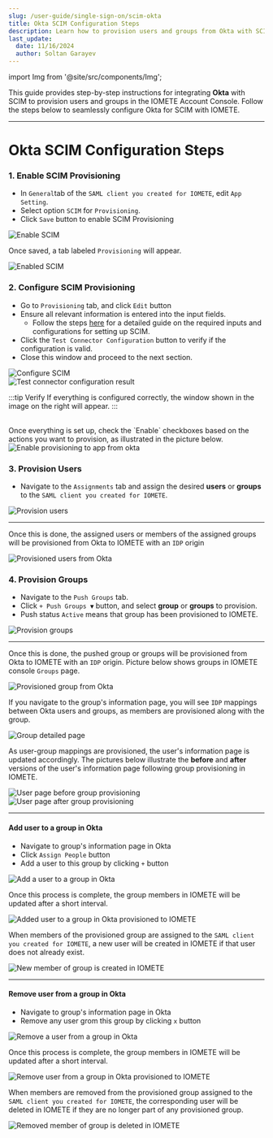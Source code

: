 ```yaml
---
slug: /user-guide/single-sign-on/scim-okta
title: Okta SCIM Configuration Steps
description: Learn how to provision users and groups from Okta with SCIM standards
last_update:
  date: 11/16/2024
  author: Soltan Garayev
---
```


import Img from '@site/src/components/Img';

This guide provides step-by-step instructions for integrating **Okta** with SCIM to provision users and groups in the IOMETE Account Console.
Follow the steps below to seamlessly configure Okta for SCIM with IOMETE.

---

# Okta SCIM Configuration Steps

### 1. Enable SCIM Provisioning

- In `General`tab of the `SAML client you created for IOMETE`, edit `App Setting`.
- Select option `SCIM` for `Provisioning`.
- Click `Save` button to enable SCIM Provisioning

<Img src="/img/user-guide/iam/scim/okta/enable-scim-okta.png" alt="Enable SCIM" maxWidth="600px" />

Once saved, a tab labeled `Provisioning` will appear.

<Img src="/img/user-guide/iam/scim/okta/enabled-scim-okta.png" alt="Enabled SCIM" maxWidth="600px" />

### 2. Configure SCIM Provisioning

- Go to `Provisioning` tab, and click `Edit` button
- Ensure all relevant information is entered into the input fields.
  - Follow the steps <a href="/resources/user-guide/single-sign-on/scim" target="_blank">here</a> for a detailed guide on the required inputs and configurations for setting up SCIM.
- Click the `Test Connector Configuration` button to verify if the configuration is valid.
- Close this window and proceed to the next section.

<div className="row">
  <div className="col col--6">
    <Img src="/img/user-guide/iam/scim/okta/configure-scim-okta.png" alt="Configure SCIM" />
  </div>
  <div className="col col--6">
    <Img src="/img/user-guide/iam/scim/okta/test-connector-configuration-result-okta.png" alt="Test connector configuration result" maxWidth="260px" />
  </div>
</div>

:::tip Verify
If everything is configured correctly, the window shown in the image on the right will appear.
:::

<br/>
Once everything is set up, check the `Enable` checkboxes based on the actions you want to provision, as illustrated in the picture below.

<Img src="/img/user-guide/iam/scim/okta/enable-provisioning-to-app-from-okta.png" alt="Enable provisioning to app from okta" maxWidth="600px" />


### 3. Provision Users

- Navigate to the `Assignments` tab and assign the desired **users** or **groups** to the `SAML client you created for IOMETE`.

<Img src="/img/user-guide/iam/scim/okta/provision-users-okta.png" alt="Provision users" maxWidth="600px" />

---

Once this is done, the assigned users or members of the assigned groups will be provisioned from Okta to IOMETE with an `IDP` origin

<Img src="/img/user-guide/iam/scim/okta/provisioned-users-okta.png" alt="Provisioned users from Okta"/>

### 4. Provision Groups

- Navigate to the `Push Groups` tab.
- Click `+ Push Groups ▼` button, and select **group** or **groups** to provision.
- Push status `Active` means that group has been provisioned to IOMETE.

<Img src="/img/user-guide/iam/scim/okta/provision-groups-okta.png" alt="Provision groups" />

---

Once this is done, the pushed group or groups will be provisioned from Okta to IOMETE with an `IDP` origin.
Picture below shows groups in IOMETE console `Groups` page.

<Img src="/img/user-guide/iam/scim/okta/provisioned-group-okta.png" alt="Provisioned group from Okta" />

If you navigate to the group's information page, you will see `IDP` mappings between Okta users and groups, 
as members are provisioned along with the group. 

<Img src="/img/user-guide/iam/scim/okta/group-detailed-page-okta.png" alt="Group detailed page" maxWidth="600px" />

As user-group mappings are provisioned, the user's information page is updated accordingly.
The pictures below illustrate the **before** and **after** versions of the user's information page following group provisioning in IOMETE.

<div className="row">
  <div className="col col--6">
    <Img src="/img/user-guide/iam/scim/okta/user-detailed-page-before-group-provisioning-okta.png" alt="User page before group provisioning" />
  </div>
  <div className="col col--6">
    <Img src="/img/user-guide/iam/scim/okta/user-detailed-page-after-group-provisioning-okta.png" alt="User page after group provisioning" />
  </div>
</div>

---
#### Add user to a group in Okta

- Navigate to group's information page in Okta
- Click `Assign People` button
- Add a user to this group by clicking `+` button

<Img src="/img/user-guide/iam/scim/okta/add-user-to-group-okta.png" alt="Add a user to a group in Okta" />

Once this process is complete, the group members in IOMETE will be updated after a short interval.

<Img src="/img/user-guide/iam/scim/okta/added-user-to-group-okta.png" alt="Added user to a group in Okta provisioned to IOMETE" />

When members of the provisioned group are assigned to the `SAML client you created for IOMETE`, 
a new user will be created in IOMETE if that user does not already exist.

<Img src="/img/user-guide/iam/scim/okta/created-member-okta.png" alt="New member of group is created in IOMETE" />

---
#### Remove user from a group in Okta

- Navigate to group's information page in Okta
- Remove any user grom this group by clicking `x` button

<Img src="/img/user-guide/iam/scim/okta/remove-user-from-group-okta.png" alt="Remove a user from a group in Okta" />

Once this process is complete, the group members in IOMETE will be updated after a short interval.

<Img src="/img/user-guide/iam/scim/okta/removed-user-from-group-okta.png" alt="Remove user from a group in Okta provisioned to IOMETE" />

When members are removed from the provisioned group assigned to the `SAML client you created for IOMETE`, 
the corresponding user will be deleted in IOMETE if they are no longer part of any provisioned group.

<Img src="/img/user-guide/iam/scim/okta/removed-member-okta.png" alt="Removed member of group is deleted in IOMETE" />

